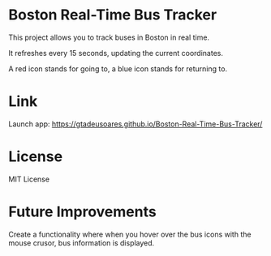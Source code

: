 # Boston Real-Time Bus Tracker
This project allows you to track buses in Boston in real time. 

It refreshes every 15 seconds, updating the current coordinates. 

A red icon stands for going to, a blue icon stands for returning to. 
# Link
Launch app: https://gtadeusoares.github.io/Boston-Real-Time-Bus-Tracker/
# License
MIT License
# Future Improvements
Create a functionality where when you hover over the bus icons with the mouse crusor, bus information is displayed. 

